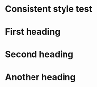 # Consistent style test

First heading
=============

Second heading
===

Another heading
===============
